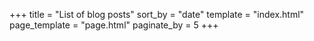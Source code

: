 +++
title = "List of blog posts"
sort_by = "date"
template = "index.html"
page_template = "page.html"
paginate_by = 5
+++

